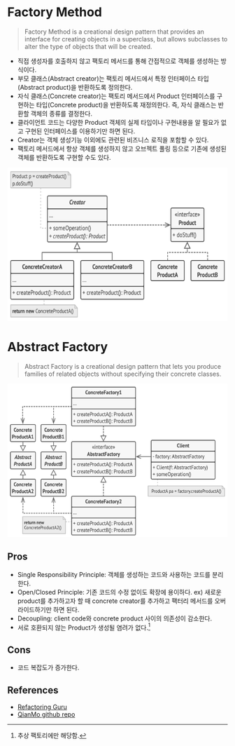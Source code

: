 # Factory Method

> Factory Method is a creational design pattern that provides an interface for creating objects in a superclass,
> but allows subclasses to alter the type of objects that will be created.

- 직접 생성자를 호출하지 않고 팩토리 메서드를 통해 간접적으로 객체를 생성하는 방식이다.
- 부모 클래스(Abstract creator)는 팩토리 메서드에서 특정 인터페이스 타입(Abstract product)을 반환하도록 정의한다.
- 자식 클래스(Concrete creator)는 팩토리 메서드에서 Product 인터페이스를 구현하는 타입(Concrete product)을 반환하도록 재정의한다. 즉, 자식 클래스는 반환할 객체의 종류를 결정한다.
- 클라이언트 코드는 다양한 Product 객체의 실제 타입이나 구현내용을 알 필요가 없고 구현된 인터페이스를 이용하기만 하면 된다.
- Creator는 객체 생성기능 이외에도 관련된 비즈니스 로직을 포함할 수 있다.
- 팩토리 메서드에서 항상 객체를 생성하지 않고 오브젝트 풀링 등으로 기존에 생성된 객체를 반환하도록 구현할 수도 있다.

<img src="./images/factory_method_structure.png" width="600px" height="350px" title="Factory Method Structure"/>

# Abstract Factory

> Abstract Factory is a creational design pattern that lets you produce families of related objects without specifying their concrete classes.

<img src="./images/abstract_factory_structure.png" width="600px" height="350px" title="Abstract Factory Structure"/>

## Pros

- Single Responsibility Principle: 객체를 생성하는 코드와 사용하는 코드를 분리한다.
- Open/Closed Principle: 기존 코드의 수정 없이도 확장에 용이하다. ex) 새로운 product를 추가하고자 할 때 concrete creator를 추가하고 팩터리 메서드를 오버라이드하기만 하면 된다.
- Decoupling: client code와 concrete product 사이의 의존성이 감소한다.
- 서로 호환되지 않는 Product가 생성될 염려가 없다.[^abstract_factory_only]

## Cons

- 코드 복잡도가 증가한다.

## References

- [Refactoring Guru][reference_link_0]
- [QianMo github repo][reference_link_1]

[reference_link_0]: https://refactoring.guru/design-patterns/factory-method
[reference_link_1]: https://github.com/QianMo/Unity-Design-Pattern/blob/master/Assets/Creational%20Patterns/Factory%20Method%20Pattern/README.md

[^abstract_factory_only]: 추상 팩토리에만 해당함.
